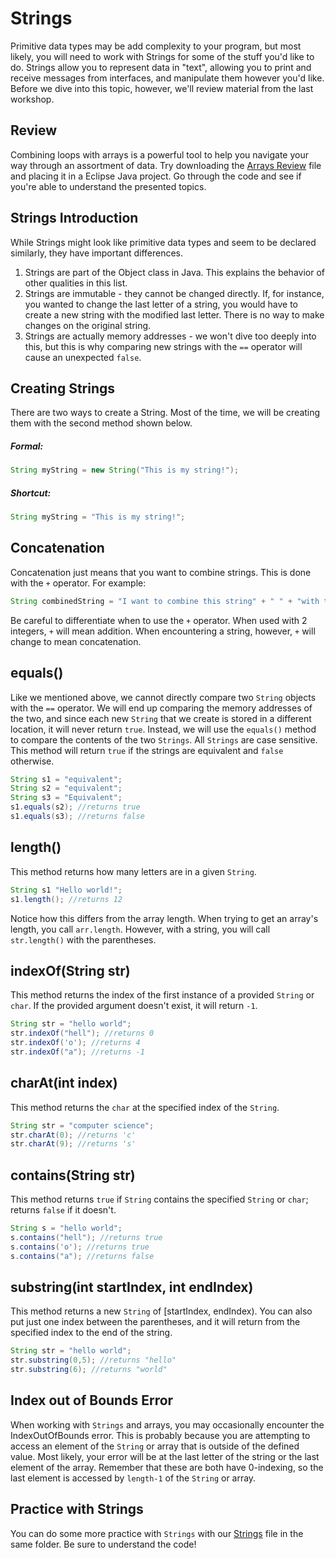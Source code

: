 # Strings
Primitive data types may be add complexity to your program, but most likely,
you will need to work with Strings for some of the stuff you'd like to do.
Strings allow you to represent data in "text", allowing you to print and
receive messages from interfaces, and manipulate them however you'd like.
Before we dive into this topic, however, we'll review material from the last
workshop.

## Review
Combining loops with arrays is a powerful tool to help you navigate your way
through an assortment of data. Try downloading the [Arrays
Review][ArraysReview] file and placing it in a Eclipse Java project. Go through
the code and see if you're able to understand the presented topics.

## Strings Introduction
While Strings might look like primitive data types and seem to be declared
similarly, they have important differences.
1. Strings are part of the Object class in Java. This explains the behavior of
   other qualities in this list.
2. Strings are immutable - they cannot be changed directly. If, for instance,
   you wanted to change the last letter of a string, you would have to create a
   new string with the modified last letter. There is no way to make changes on
   the original string.
3. Strings are actually memory addresses - we won't dive too deeply into this,
   but this is why comparing new strings with the `==` operator will cause an
   unexpected `false`.

## Creating Strings
There are two ways to create a String. Most of the time, we will be creating
them with the second method shown below.
##### Formal:
```java
String myString = new String("This is my string!");
```
##### Shortcut:
```java
String myString = "This is my string!";
```

## Concatenation
Concatenation just means that you want to combine strings. This is done with
the `+` operator. For example:
```java
String combinedString = "I want to combine this string" + " " + "with this string!";
```
Be careful to differentiate when to use the `+` operator. When used with 2
integers, `+` will mean addition. When encountering a string, however, `+` will
change to mean concatenation.

## equals()
Like we mentioned above, we cannot directly compare two `String` objects with
the `==` operator. We will end up comparing the memory addresses of the two,
and since each new `String` that we create is stored in a different location,
it will never return `true`. Instead, we will use the `equals()` method to
compare the contents of the two `Strings`. All `Strings` are case sensitive.
This method will return `true` if the strings are equivalent and `false` otherwise.
```java
String s1 = "equivalent";
String s2 = "equivalent";
String s3 = "Equivalent";
s1.equals(s2); //returns true
s1.equals(s3); //returns false
```

## length()
This method returns how many letters are in a given `String`.
```java
String s1 "Hello world!";
s1.length(); //returns 12
```
Notice how this differs from the array length. When trying to get an array's
length, you call `arr.length`. However, with a string, you will call
`str.length()` with the parentheses.

## indexOf(String str)
This method returns the index of the first instance of a provided `String` or
`char`. If the provided argument doesn't exist, it will return `-1`.
```java
String str = "hello world";
str.indexOf("hell"); //returns 0
str.indexOf('o'); //returns 4
str.indexOf("a"); //returns -1
```

## charAt(int index)
This method returns the `char` at the specified index of the `String`.
```java
String str = "computer science";
str.charAt(0); //returns 'c'
str.charAt(9); //returns 's'
```

## contains(String str)
This method returns `true` if `String` contains the specified `String` or
`char`; returns `false` if it doesn't.
```java
String s = "hello world";
s.contains("hell"); //returns true
s.contains('o'); //returns true
s.contains("a"); //returns false
```

## substring(int startIndex, int endIndex)
This method returns a new `String` of [startIndex, endIndex). You can also put
just one index between the parentheses, and it will return from the specified
index to the end of the string.
```java
String str = "hello world";
str.substring(0,5); //returns "hello"
str.substring(6); //returns "world"
```

## Index out of Bounds Error
When working with `Strings` and arrays, you may occasionally encounter the
IndexOutOfBounds error. This is probably because you are attempting to access
an element of the `String` or array that is outside of the defined value. Most
likely, your error will be at the last letter of the string or the last element
of the array. Remember that these are both have 0-indexing, so the last element
is accessed by `length-1` of the `String` or array.

## Practice with Strings
You can do some more practice with `Strings` with our [Strings][Strings] file
in the same folder. Be sure to understand the code!

[ArraysReview]: ArraysReview.java
[Strings]: Strings.java
